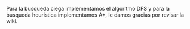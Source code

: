 Para la busqueda ciega implementamos el algoritmo DFS y para la busqueda heuristica implementamos A*, le damos gracias por revisar la wiki.
